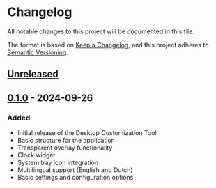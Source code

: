 # Changelog
All notable changes to this project will be documented in this file.

The format is based on [Keep a Changelog](https://keepachangelog.com/en/1.0.0/),
and this project adheres to [Semantic Versioning](https://semver.org/spec/v2.0.0.html).

## [Unreleased]

## [0.1.0] - 2024-09-26
### Added
- Initial release of the Desktop Customization Tool
- Basic structure for the application
- Transparent overlay functionality
- Clock widget
- System tray icon integration
- Multilingual support (English and Dutch)
- Basic settings and configuration options

[Unreleased]: https://github.com/ImolaMedia/desktop-customization-tool/compare/v0.1.0...HEAD
[0.1.0]: https://github.com/ImolaMedia/desktop-customization-tool/releases/tag/v0.1.0